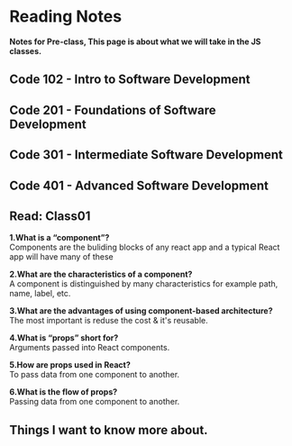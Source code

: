 # Reading Notes

**Notes for Pre-class, This page is about what we will take in the JS classes.**

## Code 102 - Intro to Software Development
## Code 201 - Foundations of Software Development
## Code 301 - Intermediate Software Development
## Code 401 - Advanced Software Development

## Read: Class01

**1.What is a “component”?**<br>
Components are the buliding blocks of any react app and a typical React app will have many of these

**2.What are the characteristics of a component?**<br>
A component is distinguished by many characteristics for example path, name, label, etc.

**3.What are the advantages of using component-based architecture?**<br>
The most important is reduse the cost & it's reusable.

**4.What is “props” short for?**<br>
Arguments passed into React components.

**5.How are props used in React?**<br>
To pass data from one component to another.

**6.What is the flow of props?**<br>
Passing data from one component to another.


## Things I want to know more about.
